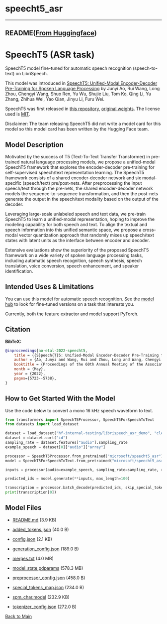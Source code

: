 
# speecht5_asr
---


## README([From Huggingface](https://huggingface.co/microsoft/speecht5_asr))



# SpeechT5 (ASR task)

SpeechT5 model fine-tuned for automatic speech recognition (speech-to-text) on LibriSpeech.

This model was introduced in [SpeechT5: Unified-Modal Encoder-Decoder Pre-Training for Spoken Language Processing](https://arxiv.org/abs/2110.07205) by Junyi Ao, Rui Wang, Long Zhou, Chengyi Wang, Shuo Ren, Yu Wu, Shujie Liu, Tom Ko, Qing Li, Yu Zhang, Zhihua Wei, Yao Qian, Jinyu Li, Furu Wei.

SpeechT5 was first released in [this repository](https://github.com/microsoft/SpeechT5/), [original weights](https://huggingface.co/ajyy/SpeechT5/). The license used is [MIT](https://github.com/microsoft/SpeechT5/blob/main/LICENSE).

Disclaimer: The team releasing SpeechT5 did not write a model card for this model so this model card has been written by the Hugging Face team.

## Model Description

Motivated by the success of T5 (Text-To-Text Transfer Transformer) in pre-trained natural language processing models, we propose a unified-modal SpeechT5 framework that explores the encoder-decoder pre-training for self-supervised speech/text representation learning. The SpeechT5 framework consists of a shared encoder-decoder network and six modal-specific (speech/text) pre/post-nets. After preprocessing the input speech/text through the pre-nets, the shared encoder-decoder network models the sequence-to-sequence transformation, and then the post-nets generate the output in the speech/text modality based on the output of the decoder.

Leveraging large-scale unlabeled speech and text data, we pre-train SpeechT5 to learn a unified-modal representation, hoping to improve the modeling capability for both speech and text. To align the textual and speech information into this unified semantic space, we propose a cross-modal vector quantization approach that randomly mixes up speech/text states with latent units as the interface between encoder and decoder.

Extensive evaluations show the superiority of the proposed SpeechT5 framework on a wide variety of spoken language processing tasks, including automatic speech recognition, speech synthesis, speech translation, voice conversion, speech enhancement, and speaker identification.

## Intended Uses & Limitations

You can use this model for automatic speech recognition. See the [model hub](https://huggingface.co/models?search=speecht5) to look for fine-tuned versions on a task that interests you.

Currently, both the feature extractor and model support PyTorch.

## Citation

**BibTeX:**

```bibtex
@inproceedings{ao-etal-2022-speecht5,
    title = {{S}peech{T}5: Unified-Modal Encoder-Decoder Pre-Training for Spoken Language Processing},
    author = {Ao, Junyi and Wang, Rui and Zhou, Long and Wang, Chengyi and Ren, Shuo and Wu, Yu and Liu, Shujie and Ko, Tom and Li, Qing and Zhang, Yu and Wei, Zhihua and Qian, Yao and Li, Jinyu and Wei, Furu},
    booktitle = {Proceedings of the 60th Annual Meeting of the Association for Computational Linguistics (Volume 1: Long Papers)},
    month = {May},
    year = {2022},
    pages={5723--5738},
}
```

## How to Get Started With the Model

Use the code below to convert a mono 16 kHz speech waveform to text.

```python
from transformers import SpeechT5Processor, SpeechT5ForSpeechToText
from datasets import load_dataset

dataset = load_dataset("hf-internal-testing/librispeech_asr_demo", "clean", split="validation")
dataset = dataset.sort("id")
sampling_rate = dataset.features["audio"].sampling_rate
example_speech = dataset[0]["audio"]["array"]

processor = SpeechT5Processor.from_pretrained("microsoft/speecht5_asr")
model = SpeechT5ForSpeechToText.from_pretrained("microsoft/speecht5_asr")

inputs = processor(audio=example_speech, sampling_rate=sampling_rate, return_tensors="pt")

predicted_ids = model.generate(**inputs, max_length=100)

transcription = processor.batch_decode(predicted_ids, skip_special_tokens=True)
print(transcription[0])
```




## Model Files

- [README.md](https://paddlenlp.bj.bcebos.com/models/community/microsoft/speecht5_asr/README.md) (3.9 KB)

- [added_tokens.json](https://paddlenlp.bj.bcebos.com/models/community/microsoft/speecht5_asr/added_tokens.json) (40.0 B)

- [config.json](https://paddlenlp.bj.bcebos.com/models/community/microsoft/speecht5_asr/config.json) (2.1 KB)

- [generation_config.json](https://paddlenlp.bj.bcebos.com/models/community/microsoft/speecht5_asr/generation_config.json) (189.0 B)

- [merges.txt](https://paddlenlp.bj.bcebos.com/models/community/microsoft/speecht5_asr/merges.txt) (4.0 MB)

- [model_state.pdparams](https://paddlenlp.bj.bcebos.com/models/community/microsoft/speecht5_asr/model_state.pdparams) (578.3 MB)

- [preprocessor_config.json](https://paddlenlp.bj.bcebos.com/models/community/microsoft/speecht5_asr/preprocessor_config.json) (458.0 B)

- [special_tokens_map.json](https://paddlenlp.bj.bcebos.com/models/community/microsoft/speecht5_asr/special_tokens_map.json) (234.0 B)

- [spm_char.model](https://paddlenlp.bj.bcebos.com/models/community/microsoft/speecht5_asr/spm_char.model) (232.9 KB)

- [tokenizer_config.json](https://paddlenlp.bj.bcebos.com/models/community/microsoft/speecht5_asr/tokenizer_config.json) (272.0 B)


[Back to Main](../../)